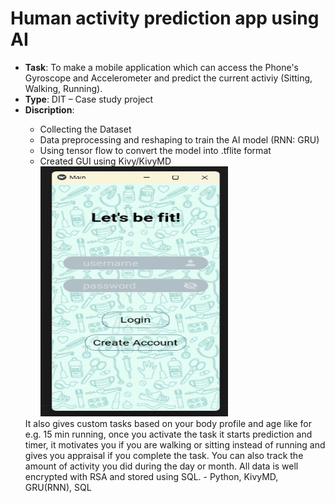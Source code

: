 # Human activity prediction app using AI

- <strong>Task</strong>: To make a mobile application which can access the Phone's Gyroscope and Accelerometer and predict the current activiy (Sitting, Walking, Running).
- <strong>Type</strong>: DIT – Case study project
- <strong>Discription</strong>:
<ul><ul>
<li>Collecting the Dataset</li>
<li>Data preprocessing and reshaping to train the AI model (RNN: GRU)</li>
<li>Using tensor flow to convert the model into .tflite format</li>
<li>Created GUI using Kivy/KivyMD</li>
<img src = "https://github.com/kirtansoni1/Project_Portfolio/blob/771a6270a8eea3fa2e3fb80da5d26236617c6a2a/Activity%20prediction%20app%20using%20AI/Project%20Screenshots/Login%20Page.png" width = "300" height = "400">
 </ul>
  It also gives custom tasks based on your body profile and age like for e.g. 15 min running, once you activate the task it starts prediction and timer, it motivates you if you are walking or sitting instead of running and gives you appraisal if you complete the task. You can also track the amount of activity you did during the day or month. All data is well encrypted with RSA and stored using SQL.
- Python, KivyMD, GRU(RNN), SQL
